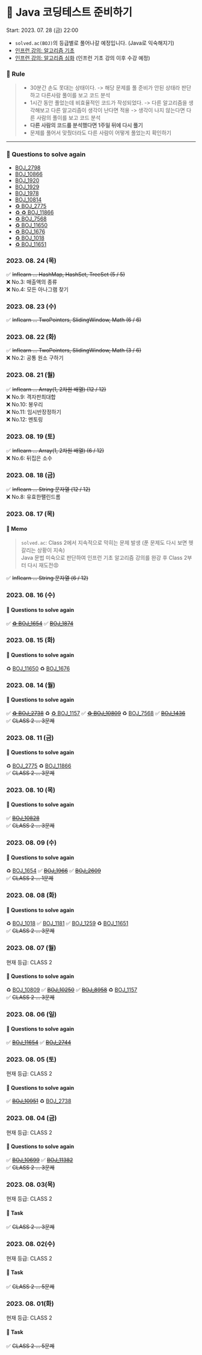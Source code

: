 # 🚀 Java 코딩테스트 준비하기 

Start: 2023. 07. 28 (금) 22:00 <br>
+ `solved.ac(BOJ)`의 등급별로 풀어나갈 예정입니다. (Java로 익숙해지기)
+ [인프런 강의: 알고리즘 기초](https://www.inflearn.com/course/%EC%9E%90%EB%B0%94-%EC%95%8C%EA%B3%A0%EB%A6%AC%EC%A6%98-%EB%AC%B8%EC%A0%9C%ED%92%80%EC%9D%B4-%EC%BD%94%ED%85%8C%EB%8C%80%EB%B9%84/dashboard)
+ [인프런 강의: 알고리즘 심화](https://www.inflearn.com/course/%EC%9E%90%EB%B0%94-%EC%BD%94%EB%94%A9%ED%85%8C%EC%8A%A4%ED%8A%B8-%EC%B5%9C%EC%8B%A0%EA%B8%B0%EC%B6%9C/dashboard) (인프런 기초 강의 이후 수강 예정)


### 📝 Rule
> - 30분간 손도 못대는 상태이다. -> 해당 문제를 풀 준비가 안된 상태라 판단하고 다른사람 풀이를 보고 코드 분석
> - 1시간 동안 풀었는데 비효율적인 코드가 작성되었다. -> 다른 알고리즘을 생각해보고 다른 알고리즘이 생각이 난다면 적용 -> 생각이 나지 않는다면 다른 사람의 풀이를 보고 코드 분석
> - **다른 사람의 코드를 분석했다면 1주일 뒤에 다시 풀기**
> - 문제를 풀어서 맞췄더라도 다른 사람이 어떻게 풀었는지 확인하기

----
### 👀 Questions to solve again
- [BOJ_2798](https://www.acmicpc.net/problem/2798)
- [BOJ_10866](https://www.acmicpc.net/problem/10866)
- [BOJ_1920](https://www.acmicpc.net/problem/1920)
- [BOJ_1929](https://www.acmicpc.net/problem/1929)
- [BOJ_1978](https://www.acmicpc.net/problem/1978)
- [BOJ_10814](https://www.acmicpc.net/problem/2798)
- [♻️ BOJ_2775](https://www.acmicpc.net/problem/2775)
- [♻️ ♻️ BOJ_11866](https://www.acmicpc.net/problem/11866)
- [♻️ BOJ_7568](https://www.acmicpc.net/problem/7568)
- [♻️ BOJ_11650](https://www.acmicpc.net/problem/11650)
- [♻️ BOJ_1676](https://www.acmicpc.net/problem/1676)
- [♻️ BOJ_1018](https://www.acmicpc.net/problem/1018)
- [♻️ BOJ_11651](https://www.acmicpc.net/problem/11651)

### 2023. 08. 24 (목)
✅ ~~Inflearn ...  HashMap, HashSet, TreeSet (5 / 5)~~ </br>
❌ No.3: 매출액의 종류 </br>
❌ No.4: 모든 아나그램 찾기</br>

### 2023. 08. 23 (수)
✅ ~~Inflearn ... TwoPointers, SlidingWindow, Math (6 / 6)~~ </br>

### 2023. 08. 22 (화)
✅ ~~Inflearn ... TwoPointers, SlidingWindow, Math (3 / 6)~~ </br>
❌ No.2: 공통 원소 구하기 </br>

### 2023. 08. 21 (월)
✅ ~~Inflearn ... Array(1, 2차원 배열) (12 / 12)~~ </br>
❌ No.9: 격자판최대합 </br>
❌ No.10: 봉우리 </br>
❌ No.11: 임시반장정하기 </br>
❌ No.12: 멘토링 </br>

### 2023. 08. 19 (토)
✅ ~~Inflearn ... Array(1, 2차원 배열) (6 / 12)~~ </br>
❌ No.6: 뒤집은 소수

### 2023. 08. 18 (금)
✅ ~~Inflearn ... String 문자열 (12 / 12)~~ </br>
❌ No.8: 유효한팰린드롬

### 2023. 08. 17 (목)
#### 📝 Memo
> `solved.ac`: Class 2에서 지속적으로 막히는 문제 발생 (푼 문제도 다시 보면 헷갈리는 상황이 지속)</br>
> Java 문법 미숙으로 판단하여 인프런 기초 알고리즘 강의를 완강 후 Class 2부터 다시 재도전😡

✅ ~~Inflearn ... String 문자열 (6 / 12)~~

### 2023. 08. 16 (수)
#### 👀 Questions to solve again
✅ ~~[♻️ BOJ_1654](https://www.acmicpc.net/problem/1654)~~
✅ ~~[BOJ_1874](https://www.acmicpc.net/problem/1874)~~

### 2023. 08. 15 (화)
#### 👀 Questions to solve again
♻️ [BOJ_11650](https://www.acmicpc.net/problem/11650)
♻️ [BOJ_1676](https://www.acmicpc.net/problem/1676)

### 2023. 08. 14 (월)
#### 👀 Questions to solve again
✅ ~~[♻️ BOJ_2738](https://www.acmicpc.net/problem/2738)~~
♻️ [♻️ BOJ_1157](https://www.acmicpc.net/problem/1157)
✅ ~~[♻️ BOJ_10809](https://www.acmicpc.net/problem/10809)~~
♻️ [BOJ_7568](https://www.acmicpc.net/problem/7568)
✅ ~~[BOJ_1436](https://www.acmicpc.net/problem/1436)~~ </br>
✅ ~~CLASS 2 ... 3문제~~ 

### 2023. 08. 11 (금)
#### 👀 Questions to solve again
♻️ [BOJ_2775](https://www.acmicpc.net/problem/2775)
♻️ [BOJ_11866](https://www.acmicpc.net/problem/11866) </br>
✅ ~~CLASS 2 ... 3문제~~ 

### 2023. 08. 10 (목)
#### 👀 Questions to solve again
✅ ~~[BOJ_10828](https://www.acmicpc.net/problem/10828)~~ </br>
✅ ~~CLASS 2 ... 3문제~~

### 2023. 08. 09 (수)
#### 👀 Questions to solve again
♻️ [BOJ_1654](https://www.acmicpc.net/problem/1654)
✅ ~~[BOJ_1966](https://www.acmicpc.net/problem/1966)~~
✅ ~~[BOJ_2609](https://www.acmicpc.net/problem/2609)~~ </br>
✅ ~~CLASS 2 ... 1문제~~

### 2023. 08. 08 (화)
#### 👀 Questions to solve again
♻️ [BOJ_1018](https://www.acmicpc.net/problem/1018)
✅ [BOJ_1181](https://www.acmicpc.net/problem/1181)
✅ [BOJ_1259](https://www.acmicpc.net/problem/1259)
♻️ [BOJ_11651](https://www.acmicpc.net/problem/11651) </br>
✅ ~~CLASS 2 ... 3문제~~

### 2023. 08. 07 (월)
현재 등급: CLASS 2
#### 👀 Questions to solve again
♻️ [BOJ_10809](https://www.acmicpc.net/problem/10809)
✅ ~~[BOJ_10250](https://www.acmicpc.net/problem/10250)~~
✅ ~~[BOJ_8958](https://www.acmicpc.net/problem/8958)~~
♻️ [BOJ_1157](https://www.acmicpc.net/problem/1157) </br>
✅ ~~CLASS 2 ... 3문제~~ 

### 2023. 08. 06 (일)
#### 👀 Questions to solve again
✅ ~~[BOJ_11654](https://www.acmicpc.net/problem/11654)~~
✅ ~~[BOJ_2744](https://www.acmicpc.net/problem/2744)~~

### 2023. 08. 05 (토)
현재 등급: CLASS 2
#### 👀 Questions to solve again
✅ ~~[BOJ_10951](https://www.acmicpc.net/problem/10951)~~
♻️ [BOJ_2738](https://www.acmicpc.net/problem/2738)

### 2023. 08. 04 (금)
현재 등급: CLASS 2
#### 👀 Questions to solve again
✅ ~~[BOJ_10699](https://www.acmicpc.net/problem/10699)~~
✅ ~~[BOJ_11382](https://www.acmicpc.net/problem/11382)~~ </br>
✅ ~~CLASS 2 ... 3문제~~

### 2023. 08. 03(목)
현재 등급: CLASS 2
#### 📝 Task
✅ ~~CLASS 2 ... 3문제~~

### 2023. 08. 02(수)
현재 등급: CLASS 2
#### 📝 Task
✅ ~~CLASS 2 ... 5문제~~

### 2023. 08. 01(화)
현재 등급: CLASS 2
#### 📝 Task
✅ ~~CLASS 2 ... 5문제~~
